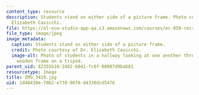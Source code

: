```yaml
---
content_type: resource
description: Students stand on either side of a picture frame. Photo courtesy of Dr.
  Elizabeth Cavicchi.
file: https://ol-ocw-studio-app-qa.s3.amazonaws.com/courses/ec-050-recreate-experiments-from-history-inform-the-future-from-the-past-galileo-january-iap-2010/1d48430e70b2e77096f8d4330dcd5476_IMG_3418.jpg
file_type: image/jpeg
image_metadata:
  caption: Students stand on either side of a picture frame.
  credit: Photo courtesy of Dr. Elizabeth Cavicchi.
  image-alt: Photo of students in a hallway looking at one another through an empty
    wooden frame on a tripod.
parent_uid: 82355b10-2482-b041-fc0f-80987d9bab81
resourcetype: Image
title: IMG_3418.jpg
uid: 1d48430e-70b2-e770-96f8-d4330dcd5476
---
```


